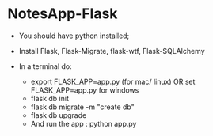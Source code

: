 # NotesApp-Flask
- You should have python installed;
- Install Flask, Flask-Migrate, flask-wtf, Flask-SQLAlchemy

- In a terminal do:
     - export FLASK_APP=app.py (for mac/ linux) OR set  FLASK_APP=app.py  for windows
     - flask db init
     - flask db migrate -m "create db"
     - flask db upgrade
     - And run the app : python app.py
